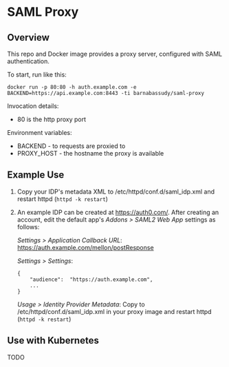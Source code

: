 # SAML Proxy

## Overview

This repo and Docker image provides a proxy server, configured with SAML authentication.

To start, run like this:
```
docker run -p 80:80 -h auth.example.com -e BACKEND=https://api.example.com:8443 -ti barnabassudy/saml-proxy
```

Invocation details:
* 80 is the http proxy port

Environment variables:
* BACKEND - to requests are proxied to
* PROXY_HOST - the hostname the proxy is available

  
## Example Use

1. Copy your IDP's metadata XML to /etc/httpd/conf.d/saml_idp.xml and restart httpd (`httpd -k restart`)

2. An example IDP can be created at https://auth0.com/. After creating an account, edit the default app's *Addons > SAML2 Web App* settings as follows:

    *Settings > Application Callback URL*: https://auth.example.com/mellon/postResponse

    *Settings > Settings*: 
    ```
    {
        "audience":  "https://auth.example.com",
        ...
    }
    ```

    *Usage > Identity Provider Metadata*: Copy to /etc/httpd/conf.d/saml_idp.xml in your proxy image and restart httpd (`httpd -k restart`) 
    
 ## Use with Kubernetes
 
 TODO

